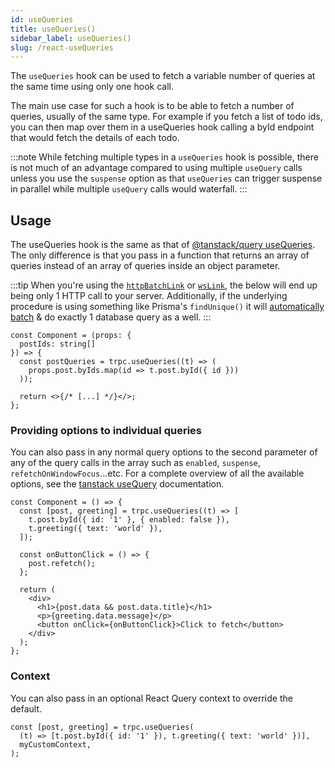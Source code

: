 ```yaml
---
id: useQueries
title: useQueries()
sidebar_label: useQueries()
slug: /react-useQueries
---
```


The `useQueries` hook can be used to fetch a variable number of queries at the same time using only one hook call.

The main use case for such a hook is to be able to fetch a number of queries, usually of the same type. For example if you fetch a list of todo ids, you can then map over them in a useQueries hook calling a byId endpoint that would fetch the details of each todo.

:::note
While fetching multiple types in a `useQueries` hook is possible, there is not much of an advantage compared to using multiple `useQuery` calls unless you use the `suspense` option as that `useQueries` can trigger suspense in parallel while multiple `useQuery` calls would waterfall.
:::

## Usage

The useQueries hook is the same as that of [@tanstack/query useQueries](https://tanstack.com/query/v4/docs/react/reference/useQueries). The only difference is that you pass in a function that returns an array of queries instead of an array of queries inside an object parameter.

:::tip
When you're using the [`httpBatchLink`](httpBatchLink) or [`wsLink`](../client/links/wsLink.md), the below will end up being only 1 HTTP call to your server. Additionally, if the underlying procedure is using something like Prisma's `findUnique()`  it will [automatically batch](https://www.prisma.io/docs/guides/performance-and-optimization/query-optimization-performance#solving-n1-in-graphql-with-findunique-and-prismas-dataloader) & do exactly 1 database query as a well.
:::

```tsx
const Component = (props: {
  postIds: string[]
}) => {
  const postQueries = trpc.useQueries((t) => (
    props.post.byIds.map(id => t.post.byId({ id }))
  ));

  return <>{/* [...] */}</>;
};
```

### Providing options to individual queries

You can also pass in any normal query options to the second parameter of any of the query calls in the array such as `enabled`, `suspense`, `refetchOnWindowFocus`...etc. For a complete overview of all the available options, see the [tanstack useQuery](https://tanstack.com/query/v4/docs/react/reference/useQuery) documentation.

```tsx
const Component = () => {
  const [post, greeting] = trpc.useQueries((t) => [
    t.post.byId({ id: '1' }, { enabled: false }),
    t.greeting({ text: 'world' }),
  ]);

  const onButtonClick = () => {
    post.refetch();
  };

  return (
    <div>
      <h1>{post.data && post.data.title}</h1>
      <p>{greeting.data.message}</p>
      <button onClick={onButtonClick}>Click to fetch</button>
    </div>
  );
};
```

### Context

You can also pass in an optional React Query context to override the default.

```tsx
const [post, greeting] = trpc.useQueries(
  (t) => [t.post.byId({ id: '1' }), t.greeting({ text: 'world' })],
  myCustomContext,
);
```
